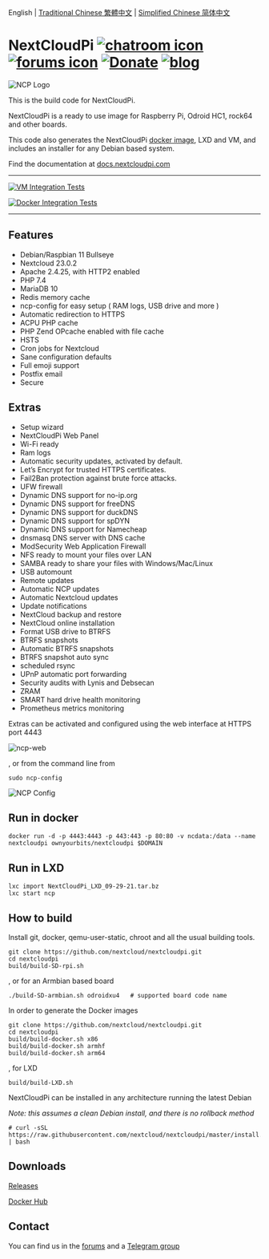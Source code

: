 English | [Traditional Chinese 繁體中文](i18n/README-zh_TW.md) | [Simplified Chinese 简体中文](i18n/README-zh_CN.md)

# NextCloudPi [![chatroom icon](https://patrolavia.github.io/telegram-badge/chat.png)](https://t.me/NextCloudPi) [![forums icon](https://img.shields.io/badge/help-forums-blue.svg)](https://help.nextcloud.com/c/support/appliances-docker-snappy-vm) [![Donate](https://img.shields.io/badge/Donate-PayPal-green.svg)](https://www.paypal.com/cgi-bin/webscr?cmd=_donations&business=N8PJHSEQF4G7Y&lc=US&item_name=Own%20Your%20Bits&item_number=NextCloudPi&no_note=1&no_shipping=1&currency_code=EUR&bn=PP%2dDonationsBF%3abtn_donate_LG%2egif%3aNonHosted) [![blog](https://img.shields.io/badge/follow-blog-orange.svg)](https://ownyourbits.com)

![NCP Logo](https://user-images.githubusercontent.com/12261439/177057265-8b8911c2-840c-4900-97d8-f26f3b5acf7c.png)

This is the build code for NextCloudPi.

NextCloudPi is a ready to use image for Raspberry Pi, Odroid HC1, rock64 and other boards.

This code also generates the NextCloudPi [docker image](https://hub.docker.com/r/ownyourbits/nextcloudpi), LXD and VM, and includes an installer for any Debian based system.

Find the documentation at [docs.nextcloudpi.com](https://help.nextcloud.com/t/index-nextcloudpi-documentation/126448#welcome-to-the-nextcloudpi-wiki-1)

---
[![VM Integration Tests](https://github.com/nextcloud/nextcloudpi/workflows/VM%20Integration%20Tests/badge.svg)](https://github.com/nextcloud/nextcloudpi/actions/workflows/vm-tests.yml)

[![Docker Integration Tests](https://github.com/nextcloud/nextcloudpi/actions/workflows/build-docker.yml/badge.svg)](https://github.com/nextcloud/nextcloudpi/actions/workflows/build-docker.yml)

---

## Features

 * Debian/Raspbian 11 Bullseye
 * Nextcloud 23.0.2
 * Apache 2.4.25, with HTTP2 enabled
 * PHP 7.4
 * MariaDB 10
 * Redis memory cache
 * ncp-config for easy setup ( RAM logs, USB drive and more )
 * Automatic redirection to HTTPS
 * ACPU PHP cache
 * PHP Zend OPcache enabled with file cache
 * HSTS
 * Cron jobs for Nextcloud
 * Sane configuration defaults
 * Full emoji support
 * Postfix email
 * Secure

## Extras

 * Setup wizard
 * NextCloudPi Web Panel
 * Wi-Fi ready
 * Ram logs
 * Automatic security updates, activated by default.
 * Let’s Encrypt for trusted HTTPS certificates.
 * Fail2Ban protection against brute force attacks.
 * UFW firewall
 * Dynamic DNS support for no-ip.org
 * Dynamic DNS support for freeDNS
 * Dynamic DNS support for duckDNS
 * Dynamic DNS support for spDYN
 * Dynamic DNS support for Namecheap
 * dnsmasq DNS server with DNS cache
 * ModSecurity Web Application Firewall
 * NFS ready to mount your files over LAN
 * SAMBA ready to share your files with Windows/Mac/Linux
 * USB automount
 * Remote updates
 * Automatic NCP updates
 * Automatic Nextcloud updates
 * Update notifications
 * NextCloud backup and restore
 * NextCloud online installation
 * Format USB drive to BTRFS
 * BTRFS snapshots
 * Automatic BTRFS snapshots
 * BTRFS snapshot auto sync
 * scheduled rsync
 * UPnP automatic port forwarding
 * Security audits with Lynis and Debsecan
 * ZRAM
 * SMART hard drive health monitoring
 * Prometheus metrics monitoring

Extras can be activated and configured using the web interface at HTTPS port 4443

![ncp-web](https://user-images.githubusercontent.com/21343324/136853829-f4e99ec0-6307-431f-b4c7-21b2330cae7f.png)

, or from the command line from

```
sudo ncp-config
```

![NCP Config](https://user-images.githubusercontent.com/12261439/177057299-5d3cd423-3e32-4dc5-9a73-447e41b7674e.jpg)


## Run in docker

```
docker run -d -p 4443:4443 -p 443:443 -p 80:80 -v ncdata:/data --name nextcloudpi ownyourbits/nextcloudpi $DOMAIN
```

## Run in LXD

```
lxc import NextCloudPi_LXD_09-29-21.tar.bz
lxc start ncp
```

## How to build

Install git, docker, qemu-user-static, chroot and all the usual building tools.

```
git clone https://github.com/nextcloud/nextcloudpi.git
cd nextcloudpi
build/build-SD-rpi.sh
```

, or for an Armbian based board

```
./build-SD-armbian.sh odroidxu4   # supported board code name
```

In order to generate the Docker images

```
git clone https://github.com/nextcloud/nextcloudpi.git
cd nextcloudpi
build/build-docker.sh x86
build/build-docker.sh armhf
build/build-docker.sh arm64
```

, for LXD

```
build/build-LXD.sh
```

NextCloudPi can be installed in any architecture running the latest Debian

_Note: this assumes a clean Debian install, and there is no rollback method_

```
# curl -sSL https://raw.githubusercontent.com/nextcloud/nextcloudpi/master/install.sh | bash
```

## Downloads

[Releases](https://github.com/nextcloud/nextcloudpi/releases)

[Docker Hub](https://hub.docker.com/r/ownyourbits/nextcloudpi)

## Contact

You can find us in the [forums](https://help.nextcloud.com/c/support/appliances-docker-snappy-vm) and a [Telegram group](https://t.me/NextCloudPi)

